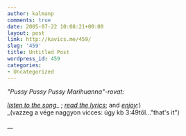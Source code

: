```yaml
---
author: kalmanp
comments: true
date: 2005-07-22 10:08:21+00:00
layout: post
link: http://kavics.me/459/
slug: '459'
title: Untitled Post
wordpress_id: 459
categories:
- Uncategorized
---
```


_"Pussy Pussy Pussy Marihuanna"-rovat:_




[_listen to the song_](http://diaktanito.mediacenter.hu/peti/audio/07%20-%20Pussy.mp3)_ ; _[_read the lyrics_](http://www.braziliangirls.info/lyrics.aspx?pgid=122&hid=11138&tid=151722)_; and _[_enjoy_](http://images.google.co.hu/images?q=enjoy&hl=hu&btnG=K%C3%A9pek+Keres%C3%A9se)_:)  
_(vazzeg a vége naggyon vicces: úgy kb 3:49től..."that's it")  





__
